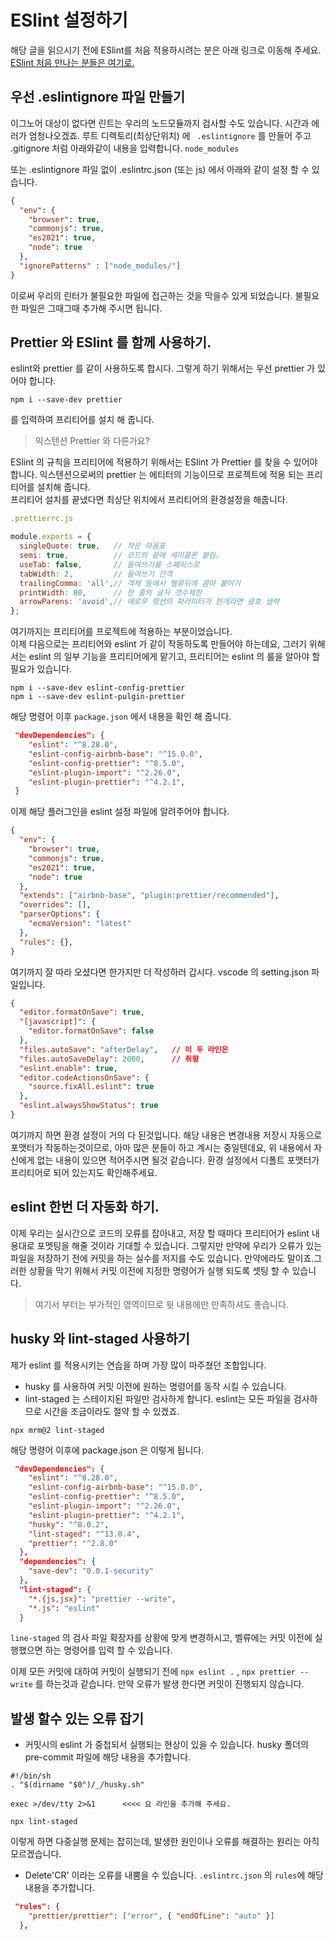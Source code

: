 # ESlint 설정하기

해당 글을 읽으시기 전에 ESlint를 처음 적용하시려는 분은 아래 링크로 이동해 주세요.  
[ESlint 처음 만나는 분들은 여기로.](https://github.com/powercording/eslint)

## 우선 .eslintignore 파일 만들기

이그노어 대상이 없다면 린트는 우리의 노드모듈까지 검사할 수도 있습니다. 시간과 에러가 엄청나오겠죠. 루트 디렉토리(최상단위치) 에
` .eslintignore` 를 만들어 주고 .gitignore 처럼 아래와같이 내용을 입력합니다. 
`node_modules`

또는 .eslintignore 파일 없이 .eslintrc.json (또는 js) 에서 아래와 같이 설정 할 수 있습니다.

```JSON
{
  "env": {
    "browser": true,
    "commonjs": true,
    "es2021": true,
    "node": true
  },
  "ignorePatterns" : ["node_modules/"]
}
```
이로써 우리의 린터가 불필요한 파일에 접근하는 것을 막을수 있게 되었습니다. 불필요한 파일은 그때그때 추가해 주시면 됩니다.

## Prettier 와 ESlint 를 함께 사용하기.

eslint와 prettier 를 같이 사용하도록 합시다. 그렇게 하기 위해서는 우선
prettier 가 있어야 합니다.  
```npm
npm i --save-dev prettier
```
를 입력하여 프리티어를 설치 해 줍니다.

> 익스텐션 Prettier 와 다른가요?

ESlint 의 규칙을 프리티어에 적용하기 위해서는 ESlint 가 Prettier 를 찾을 수 있어야 합니다. 익스텐션으로써의 prettier 는 에티터의 기능이므로 프로젝트에 적용 되는 프리티어를 설치해 줍니다.  
프리티어 설치를 끝냈다면 최상단 위치에서 프리티어의 환경설정을 해줍니다.
```javascript
.prettierrc.js

module.exports = {
  singleQuote: true,   // 작은 따옴표
  semi: true,          // 코드의 끝에 세미콜론 붙임.
  useTab: false,       // 들여쓰기를 스페이스로
  tabWidth: 2,         // 들여쓰기 간격
  trailingComma: 'all',// 객체 등에서 벨류뒤에 콤마 붙이기
  printWidth: 80,      // 한 줄의 글자 갯수제한
  arrowParens: 'avoid',// 애로우 펑션의 파라미터가 한개라면 괄호 생략
};
```
여기까지는 프리티어를 프로젝트에 적용하는 부분이었습니다.   
이제 다음으로는 프리티어와 eslint 가 같이 작동하도록 만들어야 하는데요, 그러기 위해서는 eslint 의 일부 기능을 프리티어에게 맡기고, 프리티어는 eslint 의 룰을 알아야 할 필요가 있습니다. 

```npm
npm i --save-dev eslint-config-prettier
npm i --save-dev eslint-pulgin-prettier
```
해당 명령어 이후 `package.json` 에서 내용을 확인 해 줍니다.
```json
 "devDependencies": {
    "eslint": "^8.28.0",
    "eslint-config-airbnb-base": "^15.0.0",
    "eslint-config-prettier": "^8.5.0",
    "eslint-plugin-import": "^2.26.0",
    "eslint-plugin-prettier": "^4.2.1",
 }
```

이제 해당 플러그인을 eslint 설정 파일에 알려주어야 합니다. 
```json
{
  "env": {
    "browser": true,
    "commonjs": true,
    "es2021": true,
    "node": true
  },
  "extends": ["airbnb-base", "plugin:prettier/recommended"],
  "overrides": [],
  "parserOptions": {
    "ecmaVersion": "latest"
  },
  "rules": {},
}

```

여기까지 잘 따라 오셨다면 한가지만 더 작성하러 갑시다.
vscode 의 setting.json 파일입니다. 

```json
{
  "editor.formatOnSave": true,
  "[javascript]": {
    "editor.formatOnSave": false
  },
  "files.autoSave": "afterDelay",   // 이 두 라인은
  "files.autoSaveDelay": 2000,      // 취향
  "eslint.enable": true,
  "editor.codeActionsOnSave": {
    "source.fixAll.eslint": true
  },
  "eslint.alwaysShowStatus": true
}
```
여기까지 하면 환경 설정이 거의 다 된것입니다. 해당 내용은 변경내용 저장시 자동으로 포맷터가 작동하는것이므로, 아마 많은 분들이 하고 계시는 중일텐데요, 위 내용에서 자신에게 없는 내용이 있으면 적어주시면 될것 같습니다. 
환경 설정에서 디폴트 포맷터가 프리티어로 되어 있는지도 확인해주세요.

## eslint 한번 더 자동화 하기.
이제 우리는 실시간으로 코드의 오류를 잡아내고, 저장 할 때마다 프리티어가 eslint 내용대로 포멧팅을 해줄 것이라 기대할 수 있습니다. 그렇지만 만약에 우리가 오류가 있는 파일을 저장하기 전에 커밋을 하는 실수를 저지를 수도 있습니다.  만약에라도 말이죠.그러한 상황을 막기 위해서 
커밋 이전에 지정한 명령어가 실행 되도록 셋팅 할 수 있습니다. 

> 여기서 부터는 부가적인 영역이므로 윗 내용에만 만족하셔도 좋습니다.  

## husky 와 lint-staged 사용하기
제가 eslint 를 적용시키는 연습을 하며 가장 많이 마주쳤던 조합입니다. 
- husky 를 사용하여 커밋 이전에 원하는 명령어를 동작 시킬 수 있습니다.
- lint-staged 는 스테이지된 파일만 검사하게 합니다. eslint는 모든 파일을 검사하므로 시간을 조금이라도 절약 할 수 있겠죠.

```npm
npx mrm@2 lint-staged
```
해당 명령어 이후에 package.json 은 이렇게 됩니다.
```json
 "devDependencies": {
    "eslint": "^8.28.0",
    "eslint-config-airbnb-base": "^15.0.0",
    "eslint-config-prettier": "^8.5.0",
    "eslint-plugin-import": "^2.26.0",
    "eslint-plugin-prettier": "^4.2.1",
    "husky": "^8.0.2",
    "lint-staged": "^13.0.4",
    "prettier": "^2.8.0"
  },
  "dependencies": {
    "save-dev": "0.0.1-security"
  },
  "lint-staged": {
    "*.{js,jsx}": "prettier --write",
    "*.js": "eslint"
  }
```

`line-staged` 의 검사 파일 확장자를 상황에 맞게 변경하시고, 벨류에는 커밋 이전에 실행했으면 하는 명령어를 입력 할 수 있습니다. 

이제 모든 커밋에 대하여 커밋이 실행되기 전에 
`npx eslint .` , `npx prettier --write` 를 하는것과 같습니다. 만약 오류가 발생 한다면 커밋이 진행되지 않습니다. 

## 발생 할수 있는 오류 잡기
- 커밋시의 eslint 가 중첩되서 실행되는 현상이 있을 수 있습니다. husky 폴더의 pre-commit 파일에 해당 내용을 추가합니다.

```
#!/bin/sh
. "$(dirname "$0")/_/husky.sh"

exec >/dev/tty 2>&1      <<<< 요 라인을 추가해 주세요.

npx lint-staged
```
이렇게 하면 다중실행 문제는 잡히는데, 발생한 원인이나 오류를 해결하는 원리는 아직 모르겠습니다. 
- Delete'CR' 이라는 오류를 내뿜을 수 있습니다. `.eslintrc.json` 의 `rules`에 해당 내용을 추가합니다.
```json
 "rules": {
    "prettier/prettier": ["error", { "endOfLine": "auto" }]
  },
```
